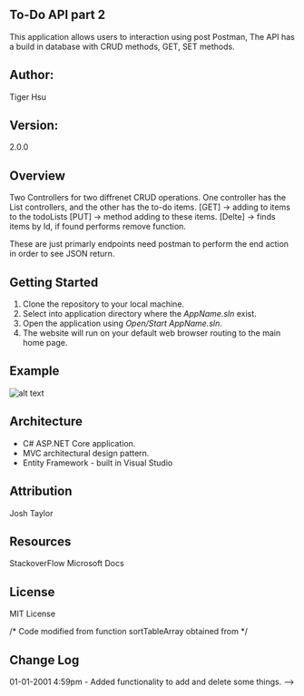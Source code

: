 ## To-Do API part 2
This application allows users to interaction using post Postman, The API has a build in database with CRUD methods, GET, SET methods.

## Author:
Tiger Hsu

## Version:
2.0.0 

## Overview
Two Controllers for two diffrenet CRUD operations. One controller has the List controllers, and the other has the to-do items.
[GET] -> adding to items to the todoLists
[PUT] -> method adding to these items.
[Delte] -> finds items by Id, if found performs remove function.

These are just primarly endpoints need postman to perform the end action in order to see JSON return.



## Getting Started
1. Clone the repository to your local machine.
2. Select into application directory where the *AppName.sln* exist.
3. Open the application using *Open/Start AppName.sln*.
5. The website will run on your default web browser routing to the main home page.

## Example

![alt text](/PostmanExample.JPG/)



## Architecture
 - C# ASP.NET Core application.
 - MVC architectural design pattern.
 - Entity Framework - built in Visual Studio


## Attribution
Josh Taylor

## Resources
StackoverFlow
Microsoft Docs

## License
MIT License

/* Code modified from function sortTableArray obtained from  */

## Change Log

01-01-2001 4:59pm - Added functionality to add and delete some things. -->
